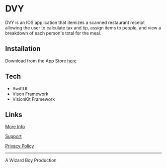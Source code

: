 # DVY

DVY is an IOS application that itemizes a scanned restaurant receipt allowing the user to calculate tax and tip, assign items to people, and view a breakdown of each person's total for the meal.

## Installation

Download from the App Store [here](https://apps.apple.com/us/app/dvy/id1606291055)

## Tech

- SwiftUI
- Vison Framework
- VisionKit Framework

## Links
[More Info](https://www.wizardboyproductions.com/DVYAppInfo)

[Support](https://www.wizardboyproductions.com/DVYSupport)

[Privacy Policy](https://www.wizardboyproductions.com/DVYPrivacyPolicy)

___
A Wizard Boy Production
